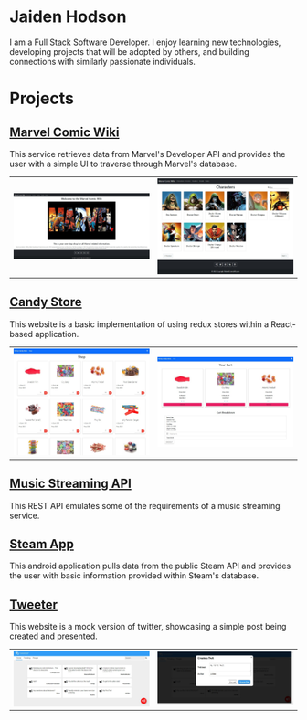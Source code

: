 # Jaiden Hodson
I am a Full Stack Software Developer. I enjoy learning new technologies, developing projects that will be adopted by others, and building connections with similarly passionate individuals.

# Projects
## [Marvel Comic Wiki](https://pvtgandalf.github.io/Marvel-Comic-Wiki)
This service retrieves data from Marvel's Developer API and provides the user with a simple UI to traverse through Marvel's database.
<table><tr>
<td> <img title="Marvel Comic Wiki [Home Page]" alt="Marvel Comic Wiki [Home Page]" src="/images/portfolio/MarvelComicWiki[Home].jpeg"/> </td>
<td> <img title="Marvel Comic Wiki [Character Page]" alt="Marvel Comic Wiki [Character Page]" src="/images/portfolio/MarvelComicWiki[Characters].jpeg"/> </td>
</tr></table>

## [Candy Store](https://pvtgandalf.github.io/Candy-Store)
This website is a basic implementation of using redux stores within a React-based application.
<table><tr>
<td> <img title="Candy Store [Shop Page]" alt="Candy Store [Shop Page]" src="/images/portfolio/CandyStore[Shop].jpg"/> </td>
<td> <img title="Candy Store [Cart Page]" alt="Candy Store [Cart Page]" src="/images/portfolio/CandyStore[Cart].jpg"/> </td>
</tr></table>

## [Music Streaming API](https://pvtgandalf.github.io/Music-Streaming-API)
This REST API emulates some of the requirements of a music streaming service.

## [Steam App](https://pvtgandalf.github.io/Steam-App)
This android application pulls data from the public Steam API and provides the user with basic information provided within Steam's database.

## [Tweeter](https://pvtgandalf.github.io/Tweeter)
This website is a mock version of twitter, showcasing a simple post being created and presented.
<table><tr>
<td> <img title="Tweeter [Home Page]" alt="Tweeter [Home Page]" src="/images/portfolio/Tweeter[Home].jpeg"/> </td>
<td> <img title="Tweeter [Post Page]" alt="Tweeter [Post Page]" src="/images/portfolio/Tweeter[Post].jpeg"/> </td>
</tr></table>
